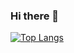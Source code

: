 ### Hi there 👋
<!--[![Anurag's GitHub stats](https://github-readme-stats.vercel.app/api?username=cyberknopa)](https://github.com/anuraghazra/github-readme-stats)-->


[![Top Langs](https://github-readme-stats.vercel.app/api/top-langs/?username=cyberknopa)](https://github.com/anuraghazra/github-readme-stats)

<!--
**cyberknopa/cyberknopa** is a ✨ _special_ ✨ repository because its `README.md` (this file) appears on your GitHub profile.

Here are some ideas to get you started:

- 🔭 I’m currently working on ...
- 🌱 I’m currently learning ...
- 👯 I’m looking to collaborate on ...
- 🤔 I’m looking for help with ...
- 💬 Ask me about ...
- 📫 How to reach me: ...
- 😄 Pronouns: ...
- ⚡ Fun fact: ...
-->
